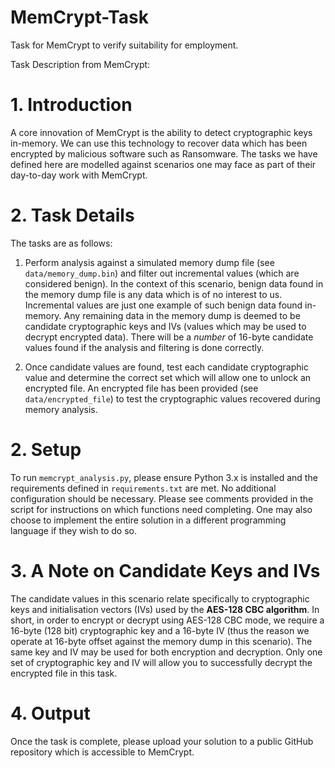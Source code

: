 # MemCrypt-Task
Task for MemCrypt to verify suitability for employment.

Task Description from MemCrypt:
# 1. Introduction

A core innovation of MemCrypt is the ability to detect cryptographic keys in-memory. We can use this technology to recover data which has been encrypted by malicious software such as Ransomware.
The tasks we have defined here are modelled against scenarios one may face as part of their day-to-day work with MemCrypt. 

# 2. Task Details
The tasks are as follows:

1. Perform analysis against a simulated memory dump file (see `data/memory_dump.bin`) and filter out incremental values (which are considered benign).
In the context of this scenario, benign data found in the memory dump file is any data which is of no interest to us. Incremental values are just one example of such benign data found in-memory.
Any remaining data in the memory dump is deemed to be candidate cryptographic keys and IVs (values which may be used to decrypt encrypted data). There will be a _number_ of 16-byte candidate values found if the analysis and filtering is done correctly.

2. Once candidate values are found, test each candidate cryptographic value and determine the correct set which will allow one to unlock an encrypted file.
An encrypted file has been provided (see `data/encrypted_file`) to test the cryptographic values recovered during memory analysis.


# 2. Setup

To run `memcrypt_analysis.py`, please ensure Python 3.x is installed and the requirements defined in `requirements.txt` are met. No additional configuration should be necessary.
Please see comments provided in the script for instructions on which functions need completing. One may also choose to implement the entire solution in a different programming language if they wish to do so.

# 3. A Note on Candidate Keys and IVs

The candidate values in this scenario relate specifically to cryptographic keys and initialisation vectors (IVs) used by the **AES-128 CBC algorithm**.
In short, in order to encrypt or decrypt using AES-128 CBC mode, we require a 16-byte (128 bit) cryptographic key and a 16-byte IV (thus the reason we operate at 16-byte offset against the memory dump in this scenario).
The same key and IV may be used for both encryption and decryption. Only one set of cryptographic key and IV will allow you to successfully decrypt the encrypted file in this task.

# 4. Output

Once the task is complete, please upload your solution to a public GitHub repository which is accessible to MemCrypt.
